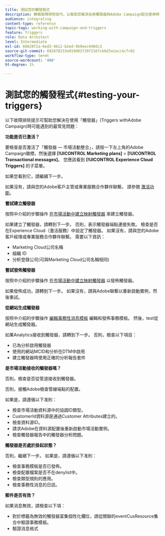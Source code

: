 ```yaml
---
title: 測試您的觸發程式
description: 瞭解故障排除技巧，以幫助您解決在將觸發器與Adobe Campaign配合使用時可能遇到的最常見問題。
audience: integrating
content-type: reference
topic-tags: working-with-campaign-and-triggers
feature: Triggers
role: Data Architect
level: Intermediate
exl-id: 66628f2a-6ed3-4b12-b2ed-9b9eec440dc3
source-git-commit: 602878233e919d01f3972167cb6d3a1acc4cfc02
workflow-type: tm+mt
source-wordcount: '460'
ht-degree: 1%

---
```


# 測試您的觸發程式{#testing-your-triggers}

以下故障排除提示可幫助您解決在使用「觸發器」(Triggers withAdobe Campaign)時可能遇到的最常見問題：

**功能是否已激活？**

要檢查是否激活了「觸發器 — 市場活動整合」，請按一下左上角的Adobe Campaign徽標，然後選擇 **[!UICONTROL Marketing plans]** > **[!UICONTROL Transactional messages]**。 您應該看到 **[!UICONTROL Experience Cloud Triggers]** 的子菜單。

如果您看到它，請繼續下一步。

如果沒有，請與您的Adobe客戶主管或專業服務合作夥伴聯繫。 請參閱 [激活功能](../../integrating/using/configuring-triggers-in-experience-cloud.md#activating-the-functionality)。

**嘗試建立觸發器**

按照中介紹的步驟操作 [在市場活動中建立映射觸發器](../../integrating/using/using-triggers-in-campaign.md#creating-a-mapped-trigger-in-campaign) 來建立觸發器。

如果建立了觸發器，請轉到下一步。 否則，表示觸發器端點連接失敗。 檢查是否在Experience Cloud（激活服務）中設定了觸發器。 如果沒有，請與您的Adobe客戶經理或專業服務合作夥伴聯繫。 需要以下資訊：

* Marketing Cloud公司名稱
* 組織 ID
* 分析登錄公司(可與Marketing Cloud公司名稱相同)

**嘗試發佈觸發器**

按照中介紹的步驟操作 [在市場活動中建立映射觸發器](../../integrating/using/using-triggers-in-campaign.md#creating-a-mapped-trigger-in-campaign) 以發佈觸發器。

如果發佈成功，請轉到下一步。 如果沒有，請與Adobe聯繫以重新啟動實例，然後重試。

**從網站生成觸發器**

按照中介紹的步驟操作 [編輯事務性消息模板](../../integrating/using/using-triggers-in-campaign.md#editing-the-transactional-message-template) 編輯和發佈事務模板。 然後，test從網站生成觸發器。

如果Analytics接收到觸發器，請轉到下一步。 否則，檢查以下項目：

* 已為分析啟用觸發器
* 使用的網站MCID和分析在DTM中啟用
* 建立觸發器時使用正確的分析報告套件

**是市場活動接收的觸發器嗎？**

否則，檢查是否從管道接收到觸發器。

否則，接觸Adobe檢查管線端點的配置。

如果是，請遵循以下准則：

* 檢查市場活動資料源中的協調ID類型。
* CustomerId資料源是通過Customer Attributes建立的。
* 檢查資料源ID。
* 請求Adobe在資料源配置後重新啟動市場活動實例。
* 檢查觸發器報告中的觸發器分析問題。

**觸發器是否處於掛起狀態？**

否則，繼續下一步。 如果是，請遵循以下准則：

* 檢查事務模板是否已發佈。
* 檢查配置檔案是否不在denylist中。
* 檢查類型規則的應用。
* 檢查事務性消息的日誌。

**郵件是否有效？**

如果消息無效，請檢查以下項：

* 對於標籤為無效的觸發器富集個性化欄位，請從關聯的eventCusResource集合中驗證事務模板。
* 驗證消息格式
